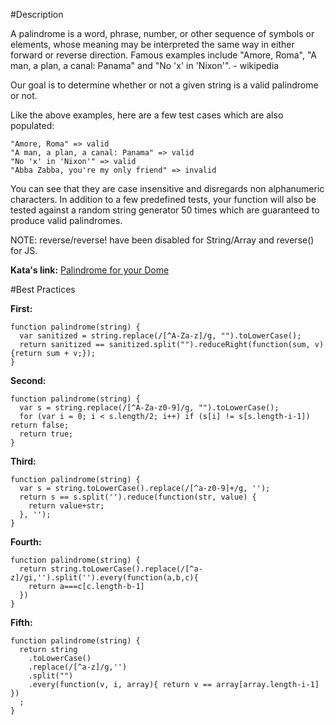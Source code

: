 #Description

A palindrome is a word, phrase, number, or other sequence of symbols or elements, whose meaning may be interpreted the same way in either forward or reverse direction. Famous examples include "Amore, Roma", "A man, a plan, a canal: Panama" and "No 'x' in 'Nixon'". - wikipedia

Our goal is to determine whether or not a given string is a valid palindrome or not.

Like the above examples, here are a few test cases which are also populated:

```
"Amore, Roma" => valid
"A man, a plan, a canal: Panama" => valid
"No 'x' in 'Nixon'" => valid
"Abba Zabba, you're my only friend" => invalid
```

You can see that they are case insensitive and disregards non alphanumeric characters. In addition to a few predefined tests, your function will also be tested against a random string generator 50 times which are guaranteed to produce valid palindromes.

NOTE: reverse/reverse! have been disabled for String/Array and reverse() for JS.

**Kata's link:** [Palindrome for your Dome](http://www.codewars.com/kata/palindrome-for-your-dome/)

#Best Practices

**First:**
```
function palindrome(string) {
  var sanitized = string.replace(/[^A-Za-z]/g, "").toLowerCase();
  return sanitized == sanitized.split("").reduceRight(function(sum, v) {return sum + v;});
}
```

**Second:**
```
function palindrome(string) {
  var s = string.replace(/[^A-Za-z0-9]/g, "").toLowerCase();
  for (var i = 0; i < s.length/2; i++) if (s[i] != s[s.length-i-1]) return false;
  return true;
}
```

**Third:**
```
function palindrome(string) {
  var s = string.toLowerCase().replace(/[^a-z0-9]+/g, '');
  return s == s.split('').reduce(function(str, value) {
    return value+str;
  }, '');
}
```

**Fourth:**
```
function palindrome(string) {
  return string.toLowerCase().replace(/[^a-z]/gi,'').split('').every(function(a,b,c){
    return a===c[c.length-b-1]
  })
}
```

**Fifth:**
```
function palindrome(string) {
  return string
    .toLowerCase()
    .replace(/[^a-z]/g,'')
    .split("")
    .every(function(v, i, array){ return v == array[array.length-i-1] })
  ;
}
```